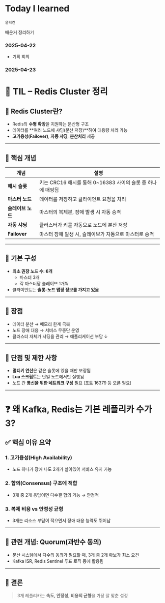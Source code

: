 # Today I learned

`윤덕건`

배운거 정리하기

### 2025-04-22

- 기획 회의

### 2025-04-23

# 📘 TIL – Redis Cluster 정리

## 🔹 Redis Cluster란?
- Redis의 **수평 확장**을 지원하는 분산형 구조
- 데이터를 **여러 노드에 샤딩(분산 저장)**하여 대용량 처리 가능
- **고가용성(Failover)**, **자동 샤딩**, **분산처리** 제공

---

## 🔹 핵심 개념

| 개념           | 설명 |
|----------------|------|
| **해시 슬롯**   | 키는 CRC16 해시를 통해 0~16383 사이의 슬롯 중 하나에 매핑됨 |
| **마스터 노드** | 데이터를 저장하고 클라이언트 요청을 처리 |
| **슬레이브 노드** | 마스터의 복제본, 장애 발생 시 자동 승격 |
| **자동 샤딩**   | 클러스터가 키를 자동으로 노드에 분산 저장 |
| **Failover**   | 마스터 장애 발생 시, 슬레이브가 자동으로 마스터로 승격 |

---

## 🔹 기본 구성

- **최소 권장 노드 수: 6개**
  - 마스터 3개
  - 각 마스터당 슬레이브 1개씩
- 클라이언트는 **슬롯-노드 맵핑 정보를 가지고 있음**

---

## 🔹 장점

- 데이터 분산 → 메모리 한계 극복
- 노드 장애 대응 → 서비스 무중단 운영
- 클러스터 자체가 샤딩을 관리 → 애플리케이션 부담 ↓

---

## 🔹 단점 및 제한 사항

- **멀티키 연산**은 같은 슬롯에 있을 때만 보장됨
- **Lua 스크립트**는 단일 노드에서만 실행됨
- 노드 간 **통신을 위한 네트워크 구성** 필요 (포트 16379 등 오픈 필요)

---

# ❓ 왜 Kafka, Redis는 기본 레플리카 수가 3?

## ✅ 핵심 이유 요약

### 1. 고가용성(High Availability)
- 노드 하나가 장애 나도 2개가 살아있어 서비스 유지 가능

### 2. 합의(Consensus) 구조에 적합
- 3개 중 2개 응답이면 다수결 합의 가능 → 안정적

### 3. 복제 비용 vs 안정성 균형
- 3개는 리소스 부담이 적으면서 장애 대응 능력도 뛰어남

---

## 🔸 관련 개념: Quorum(과반수 동의)

- 분산 시스템에서 다수의 동의가 필요할 때, 3개 중 2개 확보가 최소 요건
- Kafka ISR, Redis Sentinel 투표 로직 등에 활용됨

---

## 🎯 결론
> 3개 레플리카는 **속도, 안정성, 비용의 균형**을 가장 잘 맞춘 설정
